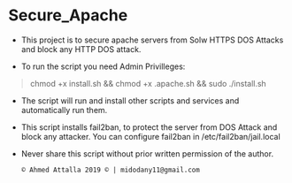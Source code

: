 



# Secure_Apache

* This project is to secure apache servers from Solw HTTPS DOS Attacks and block any HTTP DOS attack.

* To run the script you need Admin Privilleges:
> chmod +x install.sh && chmod +x .apache.sh && sudo ./install.sh

* The script will run and install other scripts and services and automatically run them.

* This script installs fail2ban, to protect the server from DOS Attack and block any attacker. 
  You can configure fail2ban in /etc/fail2ban/jail.local
 
* Never share this script without prior written permission of the author.

      
      
      © Ahmed Attalla 2019 © | midodany11@gmail.com


